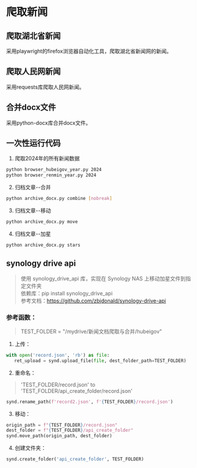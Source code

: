# 爬取新闻
## 爬取湖北省新闻
采用playwright的firefox浏览器自动化工具，爬取湖北省新闻网的新闻。
## 爬取人民网新闻
采用requests库爬取人民网新闻。
## 合并docx文件
采用python-docx库合并docx文件。

## 一次性运行代码
1. 爬取2024年的所有新闻数据
```bash
python browser_hubeigov_year.py 2024
python browser_renmin_year.py 2024
```
2. 归档文章--合并
```bash
python archive_docx.py combine [nobreak]
```
3. 归档文章--移动
```bash
python archive_docx.py move
```
4. 归档文章--加星
```bash
python archive_docx.py stars
```

## synology drive api
> 使用 synology_drive_api 库，实现在 Synology NAS 上移动加星文件到指定文件夹  
> 依赖库：pip install synology_drive_api  
> 参考文档：https://github.com/zbjdonald/synology-drive-api

### 参考函数：
> TEST_FOLDER = "/mydrive/新闻文档爬取与合并/hubeigov"
1. 上传：
```python
with open('record.json', 'rb') as file:
   ret_upload = synd.upload_file(file, dest_folder_path=TEST_FOLDER)
```
2. 重命名：
> 'TEST_FOLDER/record.json' to 'TEST_FOLDER/api_create_folder/record.json'
```python
synd.rename_path(f'record2.json', f'{TEST_FOLDER}/record.json')
```
3. 移动：
```python
origin_path = f"{TEST_FOLDER}/record.json"
dest_folder = f"{TEST_FOLDER}/api_create_folder"
synd.move_path(origin_path, dest_folder)
```
4. 创建文件夹：
```python
synd.create_folder('api_create_folder', TEST_FOLDER)
```
